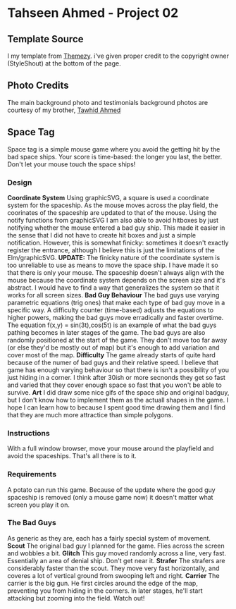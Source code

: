 # Tahseen Ahmed - Project 02

## Template Source
I my template from [Themezy](https://www.themezy.com/free-website-templates/151-ceevee-free-responsive-website-template). i've given proper credit to the copyright owner (StyleShout) at the bottom of the page.

## Photo Credits
The main background photo and testimonials background photos are courtesy of my brother, [Tawhid Ahmed](https://www.instagram.com/tawhid_photography_/)

## Space Tag

Space tag is a simple mouse game where you avoid the getting hit by the bad space ships. Your score is time-based: the longer you last, the better. Don't let your mouse touch the space ships!

### Design

**Coordinate System**
Using graphicSVG, a square is used a coordinate system for the spaceship. As the mouse moves across the play field, the coorinates of the spaceship are updated to that of the mouse. Using the notify functions from graphicSVG I am also able to avoid hitboxes by just notifying whether the mouse entered a bad guy ship. This made it easier in the sense that I did not have to create hit boxes and just a simple notification. However, this is somewhat finicky: sometimes it doesn't exactly register the entrance, although I believe this is just the limitations of the Elm/graphicSVG. 
**UPDATE:** The finicky nature of the coordinate system is too unreliable to use as means to move the space ship. I have made it so that there is only your mouse. The spaceship doesn't always align with the mouse because the coordinate system depends on the screen size and it's abstract. I would have to find a way that generalizes the system so that it works for all screen sizes.
**Bad Guy Behaviour**
The bad guys use varying parametric equations (trig ones) that make each type of bad guy move in a specific way. A difficulty counter (time-based) adjusts the equations to higher powers, making the bad guys move erradically and faster overtime. The equation f(x,y) = sin(3t),cos(5t) is an example of what the bad guys pathing becomes in later stages of the game.
The bad guys are also randomly positioned at the start of the game. They don't move too far away (or else they'd be mostly out of map) but it's enough to add variation and cover most of the map.
**Difficulty**
The game already starts of quite hard because of the numer of bad guys and their relative speed. I believe that game has enough varying behaviour so that there is isn't a possibility of you just hiding in a corner. I think after 30ish or more secnonds they get so fast and varied that they cover enough space so fast that you won't be able to survive.
**Art**
I did draw some nice gifs of the space ship and original badguy, but I don't know how to implement them as the actuall shapes in the game. I hope I can learn how to because I spent good time drawing them and I find that they are much more attractice than simple polygons.

### Instructions
With a full window browser, move your mouse around the playfield and avoid the spaceships. That's all there is to it.

### Requirements
A potato can run this game. Because of the update where the good guy spaceship is removed (only a mouse game now) it doesn't matter what screen you play it on.
### The Bad Guys
As generic as they are, each has a fairly special system of movement.
**Scout**
The original bad guy I planned for the game. Flies across the screen and wobbles a bit.
**Glitch**
This guy moved randomly across a line, very fast. Essentially an area of denial ship. Don't get near it.
**Strafer**
The strafers are considerably faster than the scout. They move very fast horizontally, and coveres a lot of vertical ground from swooping left and right.
**Carrier**
The carrier is the big gun. He first circles around the edge of the map, preventing you from hiding in the corners. In later stages, he'll start attacking but zooming into the field. Watch out!

